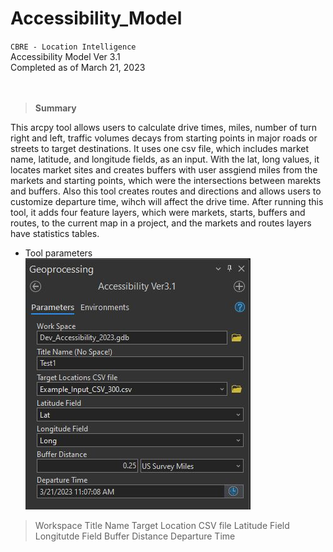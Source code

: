 # Accessibility_Model

`CBRE - Location Intelligence`
<br />Accessibility Model Ver 3.1
<br />Completed as of March 21, 2023
<br />
<br />
<br />

> **Summary** <br>
 
This arcpy tool allows users to calculate drive times, miles, number of turn right and left, traffic volumes
decays from starting points in major roads or streets to target destinations. It uses one csv file, which includes 
market name, latitude, and longitude fields, as an input. With the lat, long values, it locates market sites and 
creates buffers with user assgiend miles from the markets and starting points, which were the intersections between 
marekts and buffers. Also this tool creates routes and directions and allows users to customize departure time, 
wihch will affect the drive time. After running this tool, it adds four feature layers, which were markets, starts,
buffers and routes, to the current map in a project, and the markets and routes layers have statistics tables.

* Tool parameters <br>
![alt text](https://github.com/jeonghonkim/Accessibility_Model/blob/main/access_parameters.JPG) <br>
> Workspace
> Title Name
> Target Location CSV file
> Latitude Field
> Longitutde Field
> Buffer Distance
> Departure Time

 

